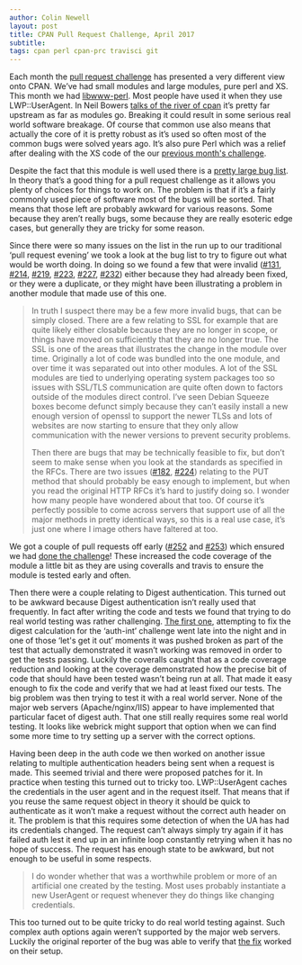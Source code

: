 ```yaml
---
author: Colin Newell 
layout: post
title: CPAN Pull Request Challenge, April 2017
subtitle: 
tags: cpan perl cpan-prc travisci git
---
```


Each month the [pull request challenge](http://cpan-prc.org/) has presented a very different view onto CPAN.  We’ve had small modules and large modules, pure perl and XS.  This month we had [libwww-perl](https://metacpan.org/release/libwww-perl).  Most people have used it when they use LWP::UserAgent.  In Neil Bowers [talks of the river of cpan](http://neilb.org/2015/04/20/river-of-cpan.html) it’s pretty far upstream as far as modules go.  Breaking it could result in some serious real world software breakage.  Of course that common use also means that actually the core of it is pretty robust as it’s used so often most of the common bugs were solved years ago.  It’s also pure Perl which was a relief after dealing with the XS code of the our [previous month's challenge](http://tech-blog.cv-library.co.uk/2017/03/28/pull-request-challenge/).  
 
Despite the fact that this module is well used there is a [pretty large bug list](https://github.com/libwww-perl/libwww-perl/issues).  In theory that’s a good thing for a pull request challenge as it allows you plenty of choices for things to work on.  The problem is that if it’s a fairly commonly used piece of software most of the bugs will be sorted.  That means that those left are probably awkward for various reasons.  Some because they aren’t really bugs, some because they are really esoteric edge cases, but generally they are tricky for some reason.
 
Since there were so many issues on the list in the run up to our traditional ‘pull request evening’ we took a look at the bug list to try to figure out what would be worth doing.  In doing so we found a few that were invalid
([#131](https://github.com/libwww-perl/libwww-perl/issues/131),
[#214](https://github.com/libwww-perl/libwww-perl/issues/214),
[#219](https://github.com/libwww-perl/libwww-perl/issues/219),
[#223](https://github.com/libwww-perl/libwww-perl/issues/223),
[#227](https://github.com/libwww-perl/libwww-perl/issues/228),
[#232](https://github.com/libwww-perl/libwww-perl/issues/233)) 
either because they had already been fixed, or they were a duplicate, or they might have been illustrating a problem in another module that made use of this one. 
 
> In truth I suspect there may be a few more invalid bugs, that can be simply closed.  There are a few relating to SSL for example that are quite likely either closable because they are no longer in scope, or things have moved on sufficiently that they are no longer true.  The SSL is one of the areas that illustrates the change in the module over time.  Originally a lot of code was bundled into the one module, and over time it was separated out into other modules.  A lot of the SSL modules are tied to underlying operating system packages too so issues with SSL/TLS communication are quite often down to factors outside of the modules direct control.  I’ve seen Debian Squeeze boxes become defunct simply because they can’t easily install a new enough version of openssl to support the newer TLSs and lots of websites are now starting to ensure that they only allow communication with the newer versions to prevent security problems.
> 
> Then there are bugs that may be technically feasible to fix, but don’t seem to make sense when you look at the standards as specified in the RFCs.  There are two issues ([#182](https://github.com/libwww-perl/libwww-perl/issues/182), [#224](https://github.com/libwww-perl/libwww-perl/issues/224)) relating to the PUT method that should probably be easy enough to implement, but when you read the original HTTP RFCs it’s hard to justify doing so.  I wonder how many people have wondered about that too.  Of course it’s perfectly possible to come across servers that support use of all the major methods in pretty identical ways, so this is a real use case, it’s just one where I image others have faltered at too.
 
We got a couple of pull requests off early ([#252](https://github.com/libwww-perl/libwww-perl/pull/252) and [#253](https://github.com/libwww-perl/libwww-perl/pull/253)) which ensured we had [done the challenge](http://cpan-prc.org/2017/april.html)! These increased the code coverage of the module a little bit as they are using coveralls and travis to ensure the module is tested early and often.
 
Then there were a couple relating to Digest authentication.  This turned out to be awkward because Digest authentication isn’t really used that frequently.  In fact after writing the code and tests we found that trying to do real world testing was rather challenging.  [The first one](https://github.com/libwww-perl/libwww-perl/pull/254), attempting to fix the digest calculation for the ‘auth-int’ challenge went late into the night and in one of those ‘let's get it out’ moments it was pushed broken as part of the test that actually demonstrated it wasn’t working was removed in order to get the tests passing.  Luckily the coveralls caught that as a code coverage reduction and looking at the coverage demonstrated how the precise bit of code that should have been tested wasn’t being run at all.  That made it easy enough to fix the code and verify that we had at least fixed our tests.  The big problem was then trying to test it with a real world server.  None of the major web servers (Apache/nginx/IIS) appear to have implemented that particular facet of digest auth.  That one still really requires some real world testing.  It looks like webrick might support that option when we can find some more time to try setting up a server with the correct options.
 
Having been deep in the auth code we then worked on another issue relating to multiple authentication headers being sent when a request is made.  This seemed trivial and there were proposed patches for it.  In practice when testing this turned out to tricky too.  LWP::UserAgent caches the credentials in the user agent and in the request itself.  That means that if you reuse the same request object in theory it should be quick to authenticate as it won’t make a request without the correct auth header on it.  The problem is that this requires some detection of when the UA has had its credentials changed.  The request can’t always simply try again if it has failed auth lest it end up in an infinite loop constantly retrying when it has no hope of success.  The request has enough state to be awkward, but not enough to be useful in some respects.
 
> I do wonder whether that was a worthwhile problem or more of an artificial one created by the testing.  Most uses probably instantiate a new UserAgent or request whenever they do things like changing credentials.
 
This too turned out to be quite tricky to do real world testing against.  Such complex auth options again weren’t supported by the major web servers.  Luckily the original reporter of the bug was able to verify that [the fix](https://github.com/libwww-perl/libwww-perl/pull/256) worked on their setup.

